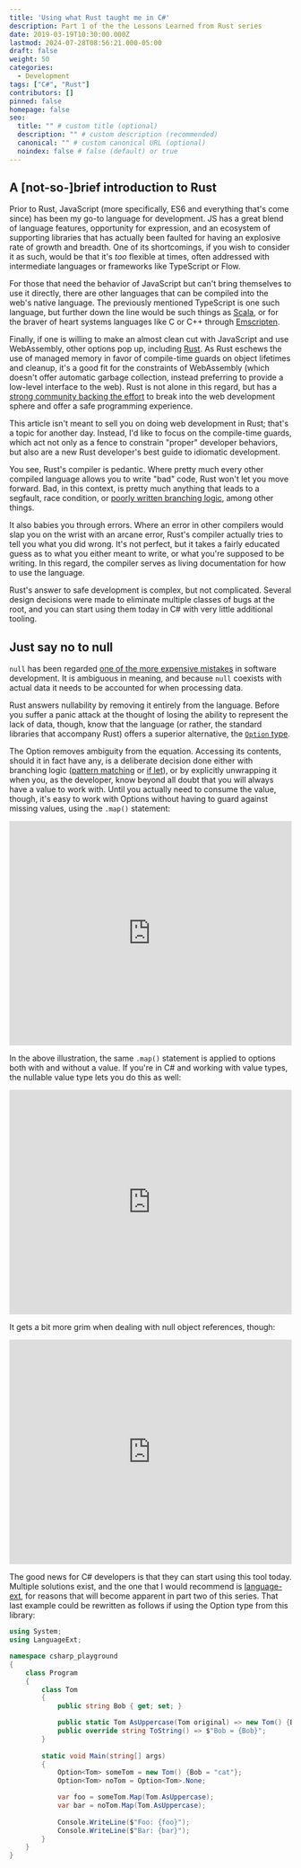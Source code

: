 ```yaml
---
title: 'Using what Rust taught me in C#'
description: Part 1 of the the Lessons Learned from Rust series
date: 2019-03-19T10:30:00.000Z
lastmod: 2024-07-28T08:56:21.000-05:00
draft: false
weight: 50
categories:
  - Development
tags: ["C#", "Rust"]
contributors: []
pinned: false
homepage: false
seo:
  title: "" # custom title (optional)
  description: "" # custom description (recommended)
  canonical: "" # custom canonical URL (optional)
  noindex: false # false (default) or true
---
```

## A [not-so-]brief introduction to Rust

Prior to Rust, JavaScript (more specifically, ES6 and everything that's come since) has been my go-to language for development. JS has a great blend of language features, opportunity for expression, and an ecosystem of supporting libraries that has actually been faulted for having an explosive rate of growth and breadth. One of its shortcomings, if you wish to consider it as such, would be that it's _too_ flexible at times, often addressed with intermediate languages or frameworks like TypeScript or Flow.

For those that need the behavior of JavaScript but can't bring themselves to use it directly, there are other languages that can be compiled into the web's native language. The previously mentioned TypeScript is one such language, but further down the line would be such things as [Scala](https://www.scala-js.org/), or for the braver of heart systems languages like C or C++ through [Emscripten](https://emscripten.org/).

Finally, if one is willing to make an almost clean cut with JavaScript and use WebAssembly, other options pop up, including [Rust](https://rustwasm.github.io/book/). As Rust eschews the use of managed memory in favor of compile-time guards on object lifetimes and cleanup, it's a good fit for the constraints of WebAssembly (which doesn't offer automatic garbage collection, instead preferring to provide a low-level interface to the web). Rust is not alone in this regard, but has a [strong community backing the effort](https://www.arewewebyet.org/) to break into the web development sphere and offer a safe programming experience.

This article isn't meant to sell you on doing web development in Rust; that's a topic for another day. Instead, I'd like to focus on the compile-time guards, which act not only as a fence to constrain "proper" developer behaviors, but also are a new Rust developer's best guide to idiomatic development.

You see, Rust's compiler is pedantic. Where pretty much every other compiled language allows you to write "bad" code, Rust won't let you move forward. Bad, in this context, is pretty much anything that leads to a segfault, race condition, or [poorly written branching logic](https://nakedsecurity.sophos.com/2014/02/24/anatomy-of-a-goto-fail-apples-ssl-bug-explained-plus-an-unofficial-patch/), among other things.

It also babies you through errors. Where an error in other compilers would slap you on the wrist with an arcane error, Rust's compiler actually tries to tell you what you did wrong. It's not perfect, but it takes a fairly educated guess as to what you either meant to write, or what you're supposed to be writing. In this regard, the compiler serves as living documentation for how to use the language.

Rust's answer to safe development is complex, but not complicated.  Several design decisions were made to eliminate multiple classes of bugs at the root, and you can start using them today in C# with very little additional tooling.

## Just say no to null

`null` has been regarded [one of the more expensive mistakes](https://www.infoq.com/presentations/Null-References-The-Billion-Dollar-Mistake-Tony-Hoare) in software development.  It is ambiguous in meaning, and because `null` coexists with actual data it needs to be accounted for when processing data.

Rust answers nullability by removing it entirely from the language.  Before you suffer a panic attack at the thought of losing the ability to represent the lack of data, though, know that the language (or rather, the standard libraries that accompany Rust) offers a superior alternative, the [`Option` type](https://doc.rust-lang.org/std/option/enum.Option.html).

The Option removes ambiguity from the equation.  Accessing its contents, should it in fact have any, is a deliberate decision done either with branching logic ([pattern matching](https://doc.rust-lang.org/rust-by-example/flow_control/match/destructuring/destructure_enum.html) or [if let](https://doc.rust-lang.org/rust-by-example/flow_control/if_let.html)), or by explicitly unwrapping it when you, as the developer, know beyond all doubt that you will always have a value to work with.  Until you actually need to consume the value, though, it's easy to work with Options without having to guard against missing values, using the `.map()` statement:

<iframe height="400px" width="100%" src="https://repl.it/repls/VainTidyMedia?lite=true" scrolling="no" frameborder="no" allowtransparency="true" allowfullscreen="true" sandbox="allow-forms allow-pointer-lock allow-popups allow-same-origin allow-scripts allow-modals"></iframe>

In the above illustration, the same `.map()` statement is applied to options both with and without a value.  If you're in C# and working with value types, the nullable value type lets you do this as well:

<iframe height="400px" width="100%" src="https://repl.it/repls/IndolentFrontMonads?lite=true" scrolling="no" frameborder="no" allowtransparency="true" allowfullscreen="true" sandbox="allow-forms allow-pointer-lock allow-popups allow-same-origin allow-scripts allow-modals"></iframe>

It gets a bit more grim when dealing with null object references, though:

<iframe height="400px" width="100%" src="https://repl.it/repls/IndolentFrontMonads?lite=true" scrolling="no" frameborder="no" allowtransparency="true" allowfullscreen="true" sandbox="allow-forms allow-pointer-lock allow-popups allow-same-origin allow-scripts allow-modals"></iframe>



The good news for C# developers is that they can start using this tool today.  Multiple solutions exist, and the one that I would recommend is [language-ext](https://github.com/louthy/language-ext), for reasons that will become apparent in part two of this series.  That last example could be rewritten as follows if using the Option type from this library:

```c#
using System;
using LanguageExt;

namespace csharp_playground
{
    class Program
    {
        class Tom
        {
            public string Bob { get; set; }

            public static Tom AsUppercase(Tom original) => new Tom() {Bob = original.Bob.ToUpper()};
            public override string ToString() => $"Bob = {Bob}";
        }
        
        static void Main(string[] args)
        {
            Option<Tom> someTom = new Tom() {Bob = "cat"};
            Option<Tom> noTom = Option<Tom>.None;

            var foo = someTom.Map(Tom.AsUppercase);
            var bar = noTom.Map(Tom.AsUppercase);
            
            Console.WriteLine($"Foo: {foo}");
            Console.WriteLine($"Bar: {bar}");
        }
    }
}
```
